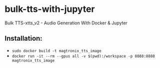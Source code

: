 # bulk-tts-with-jupyter
Bulk TTS-xtts_v2 - Audio Generation With Docker &amp; Jupyter

## Installation:
 - `sudo docker build -t magtronix_tts_image`
 - `docker run -it --rm --gpus all -v $(pwd):/workspace -p 8888:8888 magtronix_tts_image`


